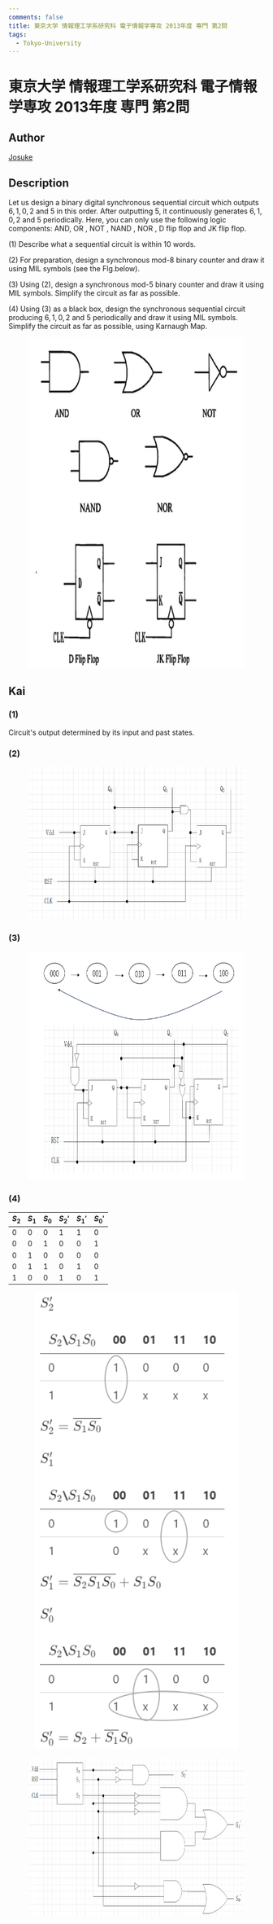 ```yaml
---
comments: false
title: 東京大学 情報理工学系研究科 電子情報学専攻 2013年度 専門 第2問 
tags:
  - Tokyo-University
---
```

# 東京大学 情報理工学系研究科 電子情報学専攻 2013年度 専門 第2問 


## **Author**
[Josuke](https://www.xiaohongshu.com/user/profile/6136a1b40000000002025c4f?xhsshare=QQ&appuid=5de61ebb0000000001004b64&apptime=1718276766)

## **Description**
Let us design a binary digital synchronous sequential circuit which outputs $6,1,0,2$ and $5$ in this order. After outputting $5$, it continuously generates $6,1,0,2$ and $5$ periodically. Here, you can only use the following logic components: AND, OR , NOT , NAND , NOR , D flip flop and JK flip flop.

(1) Describe what a sequential circuit is within $10$ words.

(2) For preparation, design a synchronous mod-8 binary counter and draw it using MIL symbols (see the Flg.below).

(3) Using (2), design a synchronous mod-5 binary counter and draw it using MIL symbols. Simplify the circuit as far as possible.

(4) Using (3) as a black box, design the synchronous sequential circuit producing $6,1,0,2$ and $5$ periodically and draw it using MIL symbols. Simplify the circuit as far as possible, using Karnaugh Map.

<figure style="text-align:center;">
  <img src="https://raw.githubusercontent.com/Myyura/the_kai_project_assets/main/kakomonn/tokyo_university/IST/denshi_2013_2_p1.png" width="700" height="650" alt=""/>
</figure>

## **Kai**
### (1)
Circuit's output determined by its input and past states.

### (2)
<figure style="text-align:center;">
  <img src="https://raw.githubusercontent.com/Myyura/the_kai_project_assets/main/kakomonn/tokyo_university/IST/denshi_2013_2_p2.png" width="600" height="300" alt=""/>
</figure>

### (3)
<figure style="text-align:center;">
  <img src="https://raw.githubusercontent.com/Myyura/the_kai_project_assets/main/kakomonn/tokyo_university/IST/denshi_2013_2_p3.png" width="700" height="450" alt=""/>
</figure>

### (4)
|$S_2$|$S_1$|$S_0$|$S_2'$|$S_1'$|$S_0'$|
|-|-|-|-|-|-|
|0|0|0|1|1|0|
|0|0|1|0|0|1|
|0|1|0|0|0|0|
|0|1|1|0|1|0|
|1|0|0|1|0|1|

<!-- $S_2'$
|$S_2$\\$S_1S_0$|00|01|11|10|
|-|-|-|-|-|
|0|1|0|0|0|
|1|1|x|x|x|

$S_2' = \overline{S_1}\overline{ S_0}$

$S_1'$
|$S_2$\\$S_1S_0$|00|01|11|10|
|-|-|-|-|-|
|0|1|0|1|0|
|1|0|x|x|x|

$S_1' = \overline{S_2}\overline{S_1}\overline{S_0} + S_1S_0$

$S_0'$
|$S_2$\\$S_1S_0$|00|01|11|10|
|-|-|-|-|-|
|0|0|1|0|0|
|1|1|x|x|x|

$S_0' = S_2 + \overline{S_1}S_0$ -->

<figure style="text-align:center;">
  <img src="https://raw.githubusercontent.com/Myyura/the_kai_project_assets/main/kakomonn/tokyo_university/IST/denshi_2013_2_p4.png" width="400" height="900" alt=""/>
</figure>

<figure style="text-align:center;">
  <img src="https://raw.githubusercontent.com/Myyura/the_kai_project_assets/main/kakomonn/tokyo_university/IST/denshi_2013_2_p5.png" width="700" height="310" alt=""/>
</figure>